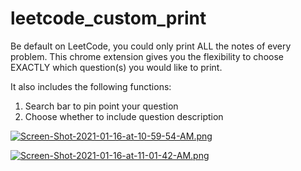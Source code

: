 # leetcode_custom_print

Be default on LeetCode, you could only print ALL the notes of every problem. This chrome extension gives you the flexibility to choose EXACTLY which question(s) you would like to print. 

It also includes the following functions:
1. Search bar to pin point your question
2. Choose whether to include question description

[![Screen-Shot-2021-01-16-at-10-59-54-AM.png](https://i.postimg.cc/HWSJpGmM/Screen-Shot-2021-01-16-at-10-59-54-AM.png)](https://postimg.cc/K4McNHRc)

[![Screen-Shot-2021-01-16-at-11-01-42-AM.png](https://i.postimg.cc/gJjWsT79/Screen-Shot-2021-01-16-at-11-01-42-AM.png)](https://postimg.cc/rdB3FQcg)
